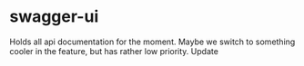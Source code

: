 # swagger-ui

Holds all api documentation for the moment. Maybe we switch to something cooler in the feature, but has rather low priority.
Update
